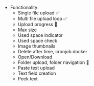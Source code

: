 - Functionality:
  - Single file upload ✅
  - Multi file upload loop ✅
  - Upload progress 🚧
  - Max size
  - Used space indicator
  - Used space check
  - Image thumbnails
  - Delete after time, cronjob docker
  - Open/Download
  - Folder upload, folder navigation 🤔
  - Paste text upload
  - Text field creation
  - Peek text
